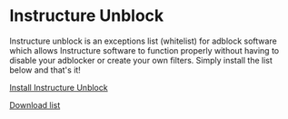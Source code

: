 # Instructure Unblock
Instructure unblock is an exceptions list (whitelist) for adblock software which allows Instructure software to function properly without having to disable your adblocker or create your own filters.  Simply install the list below and that's it!

[Install Instructure Unblock](https://subscribe.adblockplus.org?location=https://raw.githubusercontent.com/thedannywahl/instructure-unblock/master/instructure-unblock.txt&title=Instructure%20Unblock)

[Download list](https://raw.githubusercontent.com/thedannywahl/instructure-unblock/master/instructure-unblock.txt)

<script src="https://emgithub.com/embed-v2.js?target=https%3A%2F%2Fgithub.com%2Fthedannywahl%2Finstructure-unblock%2Fblob%2Fmaster%2Finstructure-unblock.txt&style=a11y-dark&type=code&showFullPath=on&showCopy=on"></script>
